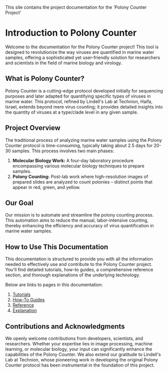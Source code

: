 This site contains the project documentation for the 'Polony Counter Project'

# Introduction to Polony Counter

Welcome to the documentation for the Polony Counter project! This tool is designed to revolutionize the way viruses are quantified in marine water samples, offering a sophisticated yet user-friendly solution for researchers and scientists in the field of marine biology and virology.

## What is Polony Counter?

Polony Counter is a cutting-edge protocol developed initially for sequencing purposes and later adapted for quantifying specific types of viruses in marine water. This protocol, refined by Lindell's Lab at Technion, Haifa, Israel, extends beyond mere virus counting; it provides detailed insights into the quantity of viruses at a type/clade level in any given sample.

## Project Overview

The traditional process of analyzing marine water samples using the Polony Counter protocol is time-consuming, typically taking about 2.5 days for 20-30 samples. This process involves two main phases:

1. **Molecular Biology Work:** A four-day laboratory procedure encompassing various molecular biology techniques to prepare samples.
2. **Polony Counting:** Post-lab work where high-resolution images of prepared slides are analyzed to count polonies – distinct points that appear in red, green, and yellow.

## Our Goal

Our mission is to automate and streamline the polony counting process. This automation aims to reduce the manual, labor-intensive counting, thereby enhancing the efficiency and accuracy of virus quantification in marine water samples.

## How to Use This Documentation

This documentation is structured to provide you with all the information needed to effectively use and contribute to the Polony Counter project. You'll find detailed tutorials, how-to guides, a comprehensive reference section, and thorough explanations of the underlying technology.

Below are links to pages in this documentation:

1. [Tutorials](tutorials.md)
2. [How-To Guides](how-to-guides.md)
3. [Reference](reference.md)
4. [Explanation](explanation.md)

## Contributions and Acknowledgments

We openly welcome contributions from developers, scientists, and researchers. Whether your expertise lies in image processing, machine learning, or molecular biology, your input can significantly enhance the capabilities of the Polony Counter. We also extend our gratitude to Lindell's Lab at Technion, whose pioneering work in developing the original Polony Counter protocol has been instrumental in the foundation of this project.

